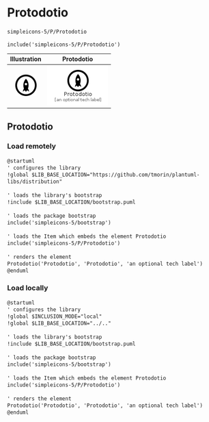 # Protodotio


```text
simpleicons-5/P/Protodotio
```

```text
include('simpleicons-5/P/Protodotio')
```



| Illustration | Protodotio |
| :---: | :---: |
| ![illustration for Illustration](../../simpleicons-5/P/Protodotio.png) | ![illustration for Protodotio](../../simpleicons-5/P/Protodotio.Local.png) |




## Protodotio

### Load remotely
```plantuml
@startuml
' configures the library
!global $LIB_BASE_LOCATION="https://github.com/tmorin/plantuml-libs/distribution"

' loads the library's bootstrap
!include $LIB_BASE_LOCATION/bootstrap.puml

' loads the package bootstrap
include('simpleicons-5/bootstrap')

' loads the Item which embeds the element Protodotio
include('simpleicons-5/P/Protodotio')

' renders the element
Protodotio('Protodotio', 'Protodotio', 'an optional tech label')
@enduml
```

### Load locally
```plantuml
@startuml
' configures the library
!global $INCLUSION_MODE="local"
!global $LIB_BASE_LOCATION="../.."

' loads the library's bootstrap
!include $LIB_BASE_LOCATION/bootstrap.puml

' loads the package bootstrap
include('simpleicons-5/bootstrap')

' loads the Item which embeds the element Protodotio
include('simpleicons-5/P/Protodotio')

' renders the element
Protodotio('Protodotio', 'Protodotio', 'an optional tech label')
@enduml
```

